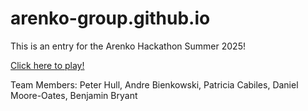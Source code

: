 # arenko-group.github.io

This is an entry for the Arenko Hackathon Summer 2025!

[Click here to play!](https://arenko-group.github.io/)

Team Members: Peter Hull, Andre Bienkowski, Patricia Cabiles, Daniel Moore-Oates, Benjamin Bryant
